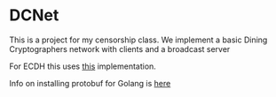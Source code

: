 # DCNet

This is a project for my censorship class. We implement a basic Dining Cryptographers network with clients and a broadcast server

For ECDH this uses [this](https://github.com/wsddn/go-ecdh) implementation.

Info on installing protobuf for Golang is [here](https://github.com/golang/protobuf)
